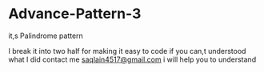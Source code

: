 # Advance-Pattern-3

it,s Palindrome pattern

I break it into two half for making it easy to code
if you can,t understood what I did contact me saqlain4517@gmail.com
i will help you to understand
